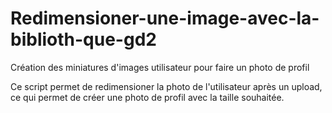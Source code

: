 # Redimensioner-une-image-avec-la-biblioth-que-gd2
Création des miniatures d'images utilisateur pour faire un photo de profil

Ce script permet de redimensioner la photo de l'utilisateur après un upload,
ce qui permet de créer une photo de profil avec la taille souhaitée.
